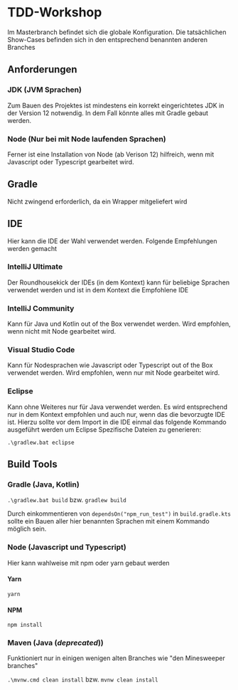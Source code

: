 # TDD-Workshop

Im Masterbranch befindet sich die globale Konfiguration. Die tatsächlichen Show-Cases befinden sich in den entsprechend
benannten anderen Branches

## Anforderungen

### JDK (JVM Sprachen)

Zum Bauen des Projektes ist mindestens ein korrekt eingerichtetes JDK in der Version 12 notwendig. In dem Fall könnte
alles mit Gradle gebaut werden.

### Node (Nur bei mit Node laufenden Sprachen)

Ferner ist eine Installation von Node (ab Verison 12) hilfreich, wenn mit Javascript oder Typescript gearbeitet wird.

## Gradle

Nicht zwingend erforderlich, da ein Wrapper mitgeliefert wird

## IDE

Hier kann die IDE der Wahl verwendet werden. Folgende Empfehlungen werden gemacht

### IntelliJ Ultimate

Der Roundhousekick der IDEs (in dem Kontext) kann für beliebige Sprachen verwendet werden und ist in dem Kontext die
Empfohlene IDE

### IntelliJ Community

Kann für Java und Kotlin out of the Box verwendet werden. Wird empfohlen, wenn nicht mit Node gearbeitet wird.

### Visual Studio Code

Kann für Nodesprachen wie Javascript oder Typescript out of the Box verwendet werden. Wird empfohlen, wenn nur mit Node
gearbeitet wird.

### Eclipse

Kann ohne Weiteres nur für Java verwendet werden. Es wird entsprechend nur in dem Kontext empfohlen und auch nur, wenn
das die bevorzugte IDE ist. Hierzu sollte vor dem Import in die IDE einmal das folgende Kommando ausgeführt werden um
Eclipse Spezifische Dateien zu generieren:

```.\gradlew.bat eclipse```

## Build Tools

### Gradle (Java, Kotlin)

```.\gradlew.bat build```
bzw.
```gradlew build```

Durch einkommentieren von ```dependsOn("npm_run_test")``` in ```build.gradle.kts``` sollte ein Bauen aller hier
benannten Sprachen mit einem Kommando möglich sein.

### Node (Javascript und Typescript)

Hier kann wahlweise mit npm oder yarn gebaut werden

#### Yarn

```yarn```

#### NPM

```npm install```

### Maven (Java (*deprecated*))

Funktioniert nur in einigen wenigen alten Branches wie "den Minesweeper branches"

```.\mvnw.cmd clean install```
bzw.
```mvnw clean install``` 
